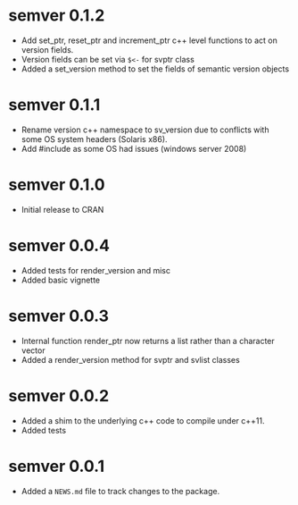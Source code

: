 # semver 0.1.2

* Add set_ptr, reset_ptr and increment_ptr c++ level functions to act on
  version fields.
* Version fields can be set via `$<-` for svptr class
* Added a set_version method to set the fields of semantic version objects

# semver 0.1.1

* Rename version c++ namespace to sv_version due to conflicts with some
  OS system headers (Solaris x86).
* Add #include <stdexcept> as some OS had issues (windows server 2008)

# semver 0.1.0

* Initial release to CRAN

# semver 0.0.4

* Added tests for render_version and misc
* Added basic vignette

# semver 0.0.3

* Internal function render_ptr now returns a list rather than a character 
  vector
* Added a render_version method for svptr and svlist classes

# semver 0.0.2

* Added a shim to the underlying c++ code to compile under c++11.
* Added tests

# semver 0.0.1

* Added a `NEWS.md` file to track changes to the package.



